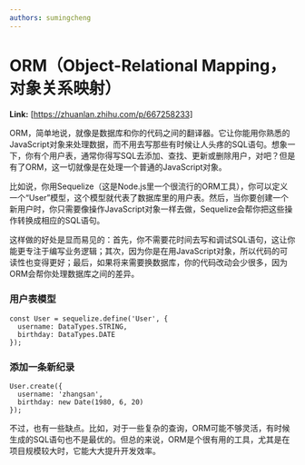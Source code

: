 ```yaml
---
authors: sumingcheng
---
```

# ORM（Object-Relational Mapping，对象关系映射）



 **Link:** [https://zhuanlan.zhihu.com/p/667258233]



ORM，简单地说，就像是数据库和你的代码之间的翻译器。它让你能用你熟悉的JavaScript对象来处理数据，而不用去写那些有时候让人头疼的SQL语句。想象一下，你有个用户表，通常你得写SQL去添加、查找、更新或删除用户，对吧？但是有了ORM，这一切就像是在处理一个普通的JavaScript对象。

比如说，你用Sequelize（这是Node.js里一个很流行的ORM工具），你可以定义一个“User”模型，这个模型就代表了数据库里的用户表。然后，当你要创建一个新用户时，你只需要像操作JavaScript对象一样去做，Sequelize会帮你把这些操作转换成相应的SQL语句。

这样做的好处是显而易见的：首先，你不需要花时间去写和调试SQL语句，这让你能更专注于编写业务逻辑；其次，因为你是在用JavaScript对象，所以代码的可读性也变得更好；最后，如果将来需要换数据库，你的代码改动会少很多，因为ORM会帮你处理数据库之间的差异。

### 用户表模型  
```
const User = sequelize.define('User', {
  username: DataTypes.STRING,
  birthday: DataTypes.DATE
});

```
### 添加一条新纪录  
```
User.create({
  username: 'zhangsan',
  birthday: new Date(1980, 6, 20)
});

```

不过，也有一些缺点。比如，对于一些复杂的查询，ORM可能不够灵活，有时候生成的SQL语句也不是最优的。但总的来说，ORM是个很有用的工具，尤其是在项目规模较大时，它能大大提升开发效率。

